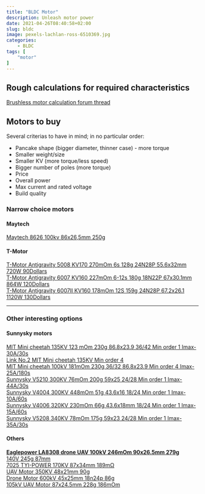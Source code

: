 ```yaml
---
title: "BLDC Motor"
description: Unleash motor power 
date: 2021-04-26T08:40:58+02:00
slug: bldc
image: pexels-lachlan-ross-6510369.jpg
categories:
    - BLDC
tags: [
    "motor"
]
---
```


## Rough calculations for required characteristics
[Brushless motor calculation forum thread](https://forum.openrov.com/t/brushless-motor-calculation/613)

## Motors to buy

Several criterias to have in mind; in no particular order:
- Pancake shape (bigger diameter, thinner case) - more torque
- Smaller weight/size
- Smaller KV (more torque/less speed)
- Bigger number of poles (more torque)
- Price
- Overall power
- Max current and rated voltage
- Build quality

### Narrow choice motors

#### Maytech
[Maytech 8626 100kv 86x26,5mm 250g](https://german.alibaba.com/product-detail/maytech-8626-100kv-brushless-outrunner-motor-with-large-uav-system-60464738343.html?spm=a2700.galleryofferlist.normal_offer.d_title.3f025493aLw9R6)

#### T-Motor
[T-Motor Antigravity 5008 KV170 270mOm 6s 128g 24N28P 55.6x32mm 720W 90Dollars ](https://store-en.tmotor.com/goods.php?id=998)  
[T-Motor Antigravity 6007 KV160 227mOm 6-12s 180g 18N22P 67x30.1mm 864W 120Dollars](https://store-en.tmotor.com/goods.php?id=774)  
[T-Motor Antigravity 6007II KV160 178mOm 12S 159g 24N28P 67.2x26.1 1120W 130Dollars](https://store-en.tmotor.com/goods.php?id=1113)  
 
-----

### Other interesting options 

#### Sunnysky motors
[MIT Mini cheetah 135KV 123 mOm 230g 86.8x23.9 36/42 Min order 1  Imax-30A/30s](https://edge-china.en.alibaba.com/product/60689277125-803892009/Sunnysky_M8_8108_100KV_multicopter_quadcopter_brushless_dc_motor_for_industrial_drones.html?spm=a2700.shop_plser.41413.29.2eb15cda9QTcbX)  
[Link No.2 MIT Mini cheetah 135KV Min order 4](https://edge-china.en.alibaba.com/product/60590340370-803892009/M8_KV135_for_professional_video_surveillance_multirotor_uav_drone_motor.html?spm=a2700.shop_plser.41413.16.1fc45cdaxQ7QlV)  
[MIT Mini cheetah 100kV 181mOm 230g 36/32 86.8x23.9 Min order 4 Imax-25A/180s](https://edge-china.en.alibaba.com/product/60772795581-803892009/Sunnysky_M8_KV100_1100W_Brushless_DC_Motor_Professional_Industry_Drone_Motor.html?spm=a2700.shop_plser.41413.31.43285e06i66VkD)  
[Sunnysky V5210 300KV 76mOm 200g 59x25 24/28 Min order 1 Imax-44A/30s](https://edge-china.en.alibaba.com/product/60772747571-803074382/Sunnysky_V5210_300KV_1KW_Brushless_Motor_With_60A_ESC_6S_Lipo.html?spm=a2700.shop_plser.41413.33.72e45cda2Ix3f6)  
[Sunnysky V4004 300KV 448mOm 51g 43.6x16 18/24 Min order 1 Imax-10A/60s](https://edge-china.en.alibaba.com/product/60833235668-803074382/Original_Sunnysky_V4004_300KV_brushless_outrunner_dc_motor_for_RC_drone_multirotor_quadcopter_multicopter_aircraft.html?spm=a2700.shop_plser.41413.28.7b405cdacepQrv)  
[Sunnysky V4006 320KV 230mOm 66g 43.6x18mm 18/24 Min order 1 Imax-15A/60s](https://edge-china.en.alibaba.com/product/60772642998-803074382/Sunnysky_V4006_KV320_ESC_30A_With_4_6S_Lipo_Mini_RC_Drone_4_Axis_Quadcopter_Motor.html?spm=a2700.shop_plser.41413.15.69e85cdafGyE6k)  
[Sunnysky V5208 340KV 78mOm 175g 59x23 24/28 Min order 1 Imax-35A/30s](https://edge-china.en.alibaba.com/product/60527522696-803074382/Sunnysky_V5208_kv340_long_flight_time_drone_motor_good_bearing_ezo_beraing_for_multirotor_rc_model_plane_uav_power_system.html?spm=a2700.shop_plser.41413.13.73e57e0aBecyfn)

#### Others

[**Eaglepower LA8308 drone UAV 100kV 246mOm 90x26.5mm 279g**](http://www.rc-eaglepower.com/en/ProductDetail/4559296.html)  
[140V 245g 87mm ](https://de.aliexpress.com/item/32291969073.html?spm=a2g0o.detail.1000014.28.47064bd56IQiJY&gps-id=pcDetailBottomMoreOtherSeller&scm=1007.33416.213724.0&scm_id=1007.33416.213724.0&scm-url=1007.33416.213724.0&pvid=0ec60b58-6e55-488f-ae50-275d7ed07af1&_t=gps-id:pcDetailBottomMoreOtherSeller,scm-url:1007.33416.213724.0,pvid:0ec60b58-6e55-488f-ae50-275d7ed07af1,tpp_buckets:668%230%23131923%2347_668%23888%233325%232_23416%230%23213724%230_23416%234721%2321967%23150_23416%234722%2321972%2310_668%232846%238108%231977_668%235811%2327178%2335_668%232717%237558%23187_668%231000022185%231000066058%230_668%233422%2315392%23994_4452%230%23214000%230_4452%233474%2315675%23251_4452%234862%2324463%23398_4452%233098%239599%23236_4452%235108%2323442%2319_4452%233564%2316062%23655)  
[7025 TYI-POWER 170KV 87x34mm 189mΩ](https://de.aliexpress.com/item/32915350202.html?spm=a2g0x.12010615.8148356.60.73762800keM9NL)  
[UAV Motor 350KV 48x21mm 90g  ](https://de.aliexpress.com/item/32292045079.html?spm=a2g0x.12010615.8148356.66.fca0737dZmIrvt)  
[Drone Motor 600kV 45x25mm 18n24p 86g](https://de.aliexpress.com/item/695736037.html?spm=a2g0x.12010615.8148356.40.161164d4NcSese)  
[105kV UAV Motor 87x24.5mm 228g 186mOm ](https://de.aliexpress.com/item/4001270979778.html?spm=a2g0o.detail.1000014.26.47064bd56IQiJY&gps-id=pcDetailBottomMoreOtherSeller&scm=1007.33416.213724.0&scm_id=1007.33416.213724.0&scm-url=1007.33416.213724.0&pvid=0ec60b58-6e55-488f-ae50-275d7ed07af1&_t=gps-id:pcDetailBottomMoreOtherSeller,scm-url:1007.33416.213724.0,pvid:0ec60b58-6e55-488f-ae50-275d7ed07af1,tpp_buckets:668%230%23131923%2347_668%23888%233325%232_23416%230%23213724%230_23416%234721%2321967%23150_23416%234722%2321972%2310_668%232846%238108%231977_668%235811%2327178%2335_668%232717%237558%23187_668%231000022185%231000066058%230_668%233422%2315392%23994_4452%230%23214000%230_4452%233474%2315675%23251_4452%234862%2324463%23398_4452%233098%239599%23236_4452%235108%2323442%2319_4452%233564%2316062%23655)  


